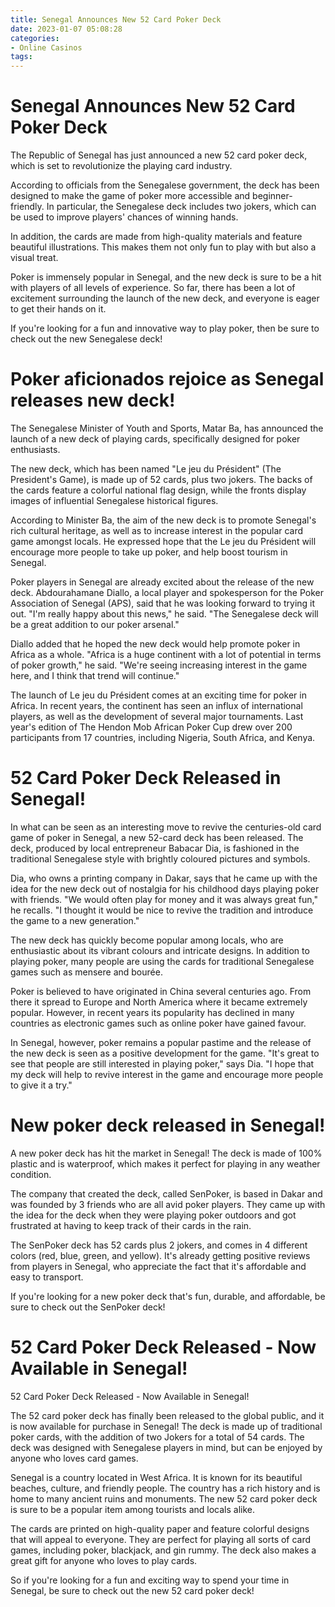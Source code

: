 ```yaml
---
title: Senegal Announces New 52 Card Poker Deck
date: 2023-01-07 05:08:28
categories:
- Online Casinos
tags:
---
```



#  Senegal Announces New 52 Card Poker Deck

The Republic of Senegal has just announced a new 52 card poker deck, which is set to revolutionize the playing card industry.

According to officials from the Senegalese government, the deck has been designed to make the game of poker more accessible and beginner-friendly. In particular, the Senegalese deck includes two jokers, which can be used to improve players' chances of winning hands.

In addition, the cards are made from high-quality materials and feature beautiful illustrations. This makes them not only fun to play with but also a visual treat.

Poker is immensely popular in Senegal, and the new deck is sure to be a hit with players of all levels of experience. So far, there has been a lot of excitement surrounding the launch of the new deck, and everyone is eager to get their hands on it.

If you're looking for a fun and innovative way to play poker, then be sure to check out the new Senegalese deck!

#  Poker aficionados rejoice as Senegal releases new deck!

The Senegalese Minister of Youth and Sports, Matar Ba, has announced the launch of a new deck of playing cards, specifically designed for poker enthusiasts.

The new deck, which has been named "Le jeu du Président" (The President's Game), is made up of 52 cards, plus two jokers. The backs of the cards feature a colorful national flag design, while the fronts display images of influential Senegalese historical figures.

According to Minister Ba, the aim of the new deck is to promote Senegal's rich cultural heritage, as well as to increase interest in the popular card game amongst locals. He expressed hope that the Le jeu du Président will encourage more people to take up poker, and help boost tourism in Senegal.

Poker players in Senegal are already excited about the release of the new deck. Abdourahamane Diallo, a local player and spokesperson for the Poker Association of Senegal (APS), said that he was looking forward to trying it out. "I'm really happy about this news," he said. "The Senegalese deck will be a great addition to our poker arsenal."

Diallo added that he hoped the new deck would help promote poker in Africa as a whole. "Africa is a huge continent with a lot of potential in terms of poker growth," he said. "We're seeing increasing interest in the game here, and I think that trend will continue."

The launch of Le jeu du Président comes at an exciting time for poker in Africa. In recent years, the continent has seen an influx of international players, as well as the development of several major tournaments. Last year's edition of The Hendon Mob African Poker Cup drew over 200 participants from 17 countries, including Nigeria, South Africa, and Kenya.

#  52 Card Poker Deck Released in Senegal!

In what can be seen as an interesting move to revive the centuries-old card game of poker in Senegal, a new 52-card deck has been released. The deck, produced by local entrepreneur Babacar Dia, is fashioned in the traditional Senegalese style with brightly coloured pictures and symbols.

Dia, who owns a printing company in Dakar, says that he came up with the idea for the new deck out of nostalgia for his childhood days playing poker with friends. "We would often play for money and it was always great fun," he recalls. "I thought it would be nice to revive the tradition and introduce the game to a new generation."

The new deck has quickly become popular among locals, who are enthusiastic about its vibrant colours and intricate designs. In addition to playing poker, many people are using the cards for traditional Senegalese games such as mensere and bourée.

Poker is believed to have originated in China several centuries ago. From there it spread to Europe and North America where it became extremely popular. However, in recent years its popularity has declined in many countries as electronic games such as online poker have gained favour.

In Senegal, however, poker remains a popular pastime and the release of the new deck is seen as a positive development for the game. "It's great to see that people are still interested in playing poker," says Dia. "I hope that my deck will help to revive interest in the game and encourage more people to give it a try."

#  New poker deck released in Senegal!

A new poker deck has hit the market in Senegal! The deck is made of 100% plastic and is waterproof, which makes it perfect for playing in any weather condition.

The company that created the deck, called SenPoker, is based in Dakar and was founded by 3 friends who are all avid poker players. They came up with the idea for the deck when they were playing poker outdoors and got frustrated at having to keep track of their cards in the rain.

The SenPoker deck has 52 cards plus 2 jokers, and comes in 4 different colors (red, blue, green, and yellow). It's already getting positive reviews from players in Senegal, who appreciate the fact that it's affordable and easy to transport.

If you're looking for a new poker deck that's fun, durable, and affordable, be sure to check out the SenPoker deck!

#  52 Card Poker Deck Released - Now Available in Senegal!

52 Card Poker Deck Released - Now Available in Senegal!

The 52 card poker deck has finally been released to the global public, and it is now available for purchase in Senegal! The deck is made up of traditional poker cards, with the addition of two Jokers for a total of 54 cards. The deck was designed with Senegalese players in mind, but can be enjoyed by anyone who loves card games.

Senegal is a country located in West Africa. It is known for its beautiful beaches, culture, and friendly people. The country has a rich history and is home to many ancient ruins and monuments. The new 52 card poker deck is sure to be a popular item among tourists and locals alike.

The cards are printed on high-quality paper and feature colorful designs that will appeal to everyone. They are perfect for playing all sorts of card games, including poker, blackjack, and gin rummy. The deck also makes a great gift for anyone who loves to play cards.

So if you're looking for a fun and exciting way to spend your time in Senegal, be sure to check out the new 52 card poker deck!